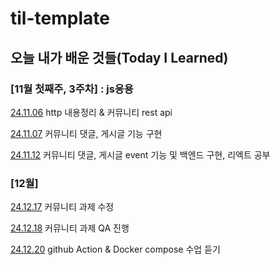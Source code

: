 # til-template

## 오늘 내가 배운 것들(Today I Learned)

### [11월 첫째주, 3주차] : js응용

[24.11.06](https://github.com/100-hours-a-week/hyun-til/blob/main/November/2024-11-06.md) http 내용정리 & 커뮤니티 rest api

[24.11.07](https://github.com/100-hours-a-week/hyun-til/blob/main/November/2024-11-07.md) 커뮤니티 댓글, 게시글 기능 구현

[24.11.12](https://github.com/100-hours-a-week/hyun-til/blob/main/November/2024-11-12.md) 커뮤니티 댓글, 게시글 event 기능 및 백엔드 구현, 리엑트 공부

### [12월]
[24.12.17](https://github.com/100-hours-a-week/hyun-til/blob/main/December/2024-12-17.md) 커뮤니티 과제 수정

[24.12.18](https://github.com/100-hours-a-week/hyun-til/blob/main/December/2024-12-18.md) 커뮤니티 과제 QA 진행

[24.12.20](https://github.com/100-hours-a-week/hyun-til/blob/main/December/2024-12-20.md) github Action & Docker compose 수업 듣기
